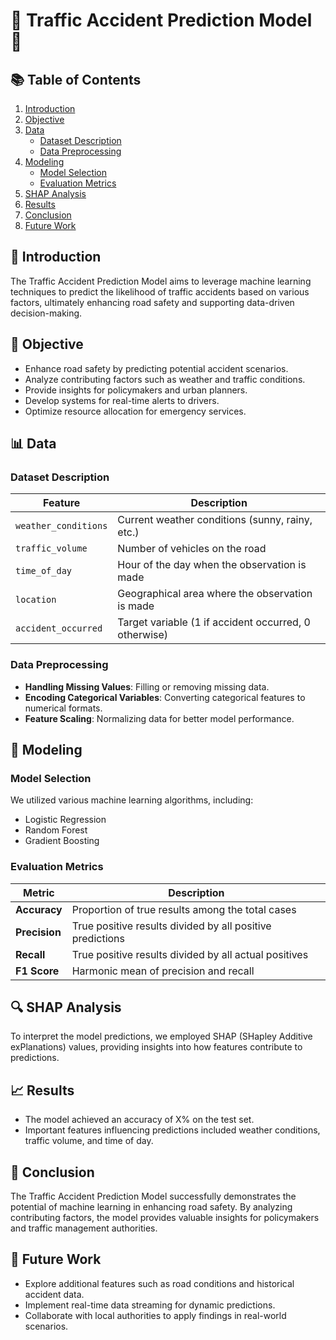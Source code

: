 # 🚦 Traffic Accident Prediction Model 🚗

## 📚 Table of Contents
1. [Introduction](#introduction)
2. [Objective](#objective)
3. [Data](#data)
   - [Dataset Description](#dataset-description)
   - [Data Preprocessing](#data-preprocessing)
4. [Modeling](#modeling)
   - [Model Selection](#model-selection)
   - [Evaluation Metrics](#evaluation-metrics)
5. [SHAP Analysis](#shap-analysis)
6. [Results](#results)
7. [Conclusion](#conclusion)
8. [Future Work](#future-work)

## 📝 Introduction
The Traffic Accident Prediction Model aims to leverage machine learning techniques to predict the likelihood of traffic accidents based on various factors, ultimately enhancing road safety and supporting data-driven decision-making.

## 🎯 Objective
- Enhance road safety by predicting potential accident scenarios.
- Analyze contributing factors such as weather and traffic conditions.
- Provide insights for policymakers and urban planners.
- Develop systems for real-time alerts to drivers.
- Optimize resource allocation for emergency services.

## 📊 Data

### Dataset Description
| Feature               | Description                                    |
|-----------------------|------------------------------------------------|
| `weather_conditions`  | Current weather conditions (sunny, rainy, etc.) |
| `traffic_volume`      | Number of vehicles on the road                |
| `time_of_day`        | Hour of the day when the observation is made  |
| `location`            | Geographical area where the observation is made |
| `accident_occurred`   | Target variable (1 if accident occurred, 0 otherwise) |

### Data Preprocessing
- **Handling Missing Values**: Filling or removing missing data.
- **Encoding Categorical Variables**: Converting categorical features to numerical formats.
- **Feature Scaling**: Normalizing data for better model performance.

## 🤖 Modeling

### Model Selection
We utilized various machine learning algorithms, including:
- Logistic Regression
- Random Forest
- Gradient Boosting

### Evaluation Metrics
| Metric                | Description                                    |
|-----------------------|------------------------------------------------|
| **Accuracy**          | Proportion of true results among the total cases |
| **Precision**         | True positive results divided by all positive predictions |
| **Recall**            | True positive results divided by all actual positives |
| **F1 Score**          | Harmonic mean of precision and recall         |

## 🔍 SHAP Analysis
To interpret the model predictions, we employed SHAP (SHapley Additive exPlanations) values, providing insights into how features contribute to predictions.

## 📈 Results
- The model achieved an accuracy of X% on the test set.
- Important features influencing predictions included weather conditions, traffic volume, and time of day.

## 🏁 Conclusion
The Traffic Accident Prediction Model successfully demonstrates the potential of machine learning in enhancing road safety. By analyzing contributing factors, the model provides valuable insights for policymakers and traffic management authorities.

## 🔮 Future Work
- Explore additional features such as road conditions and historical accident data.
- Implement real-time data streaming for dynamic predictions.
- Collaborate with local authorities to apply findings in real-world scenarios.


